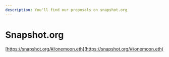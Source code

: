 ```yaml
---
description: You'll find our proposals on snapshot.org
---
```


# Snapshot.org

[https://snapshot.org/#/onemoon.eth](https://snapshot.org/#/onemoon.eth)
